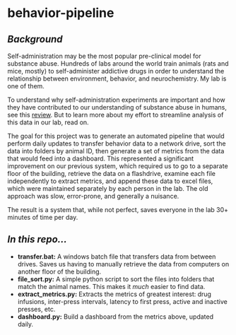 # behavior-pipeline

## *Background*

Self-administration may be the most popular pre-clinical model for substance abuse. Hundreds of labs around the world train animals (rats and mice, mostly) to self-administer addictive drugs in order to understand the relationship between environment, behavior, and neurochemistry. My lab is one of them.

To understand why self-administration experiments are important and how they have contributed to our understanding of substance abuse in humans, see this [review](https://www.sciencedirect.com/science/article/pii/S0149763410001764). But to learn more about my effort to streamline analysis of this data in our lab, read on.

The goal for this project was to generate an automated pipeline that would perform daily updates to transfer behavior data to a network drive, sort the data into folders by animal ID, then generate a set of metrics from the data that would feed into a dashboard. This represented a significant improvement on our previous system, which required us to go to a separate floor of the building, retrieve the data on a flashdrive, examine each file independently to extract metrics, and append these data to excel files, which were maintained separately by each person in the lab. The old approach was slow, error-prone, and generally a nuisance.

The result is a system that, while not perfect, saves everyone in the lab 30+ minutes of time per day. 

## *In this repo...*
* **transfer.bat:** A windows batch file that transfers data from between drives. Saves us having to manually retrieve the data from computers on another floor of the building.
* **file_sort.py:** A simple python script to sort the files into folders that match the animal names. This makes it _much_ easier to find data.
* **extract_metrics.py:** Extracts the metrics of greatest interest: drug infusions, inter-press intervals, latency to first press, active and inactive presses, etc.
* **dashboard.py:** Build a dashboard from the metrics above, updated daily.
